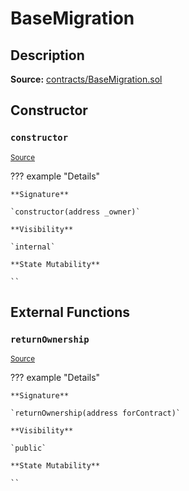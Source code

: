 # BaseMigration

## Description

**Source:** [contracts/BaseMigration.sol](https://github.com/Synthetixio/synthetix/tree/v2.68.2/contracts/BaseMigration.sol)

## Constructor

### `constructor`

<sub>[Source](https://github.com/Synthetixio/synthetix/tree/v2.68.2/contracts/BaseMigration.sol#L6)</sub>

??? example "Details"

    **Signature**

    `constructor(address _owner)`

    **Visibility**

    `internal`

    **State Mutability**

    ``

## External Functions

### `returnOwnership`

<sub>[Source](https://github.com/Synthetixio/synthetix/tree/v2.68.2/contracts/BaseMigration.sol#L9)</sub>

??? example "Details"

    **Signature**

    `returnOwnership(address forContract)`

    **Visibility**

    `public`

    **State Mutability**

    ``
